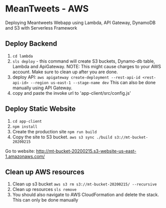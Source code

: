 # MeanTweets - AWS
Deploying Meantweets Webapp using Lambda, API Gateway, DynamoDB and S3 with Serverless Framework

## Deploy Backend
1. `cd lambda`
2. `sls deploy` - this command will create S3 buckets, Dynamo-db table, Lambda and ApiGateway. NOTE: This might cause charges to your AWS account. Make sure to clean up after you are done.
3. deploy API: `aws apigateway create-deployment --rest-api-id <rest-api-id> --region us-east-1 --stage-name dev`  This can also be done manually using  API Gateway.
4. copy and paste the invoke url to 'app-client/src/config.js'


## Deploy Static Website
1. `cd app-client`
2. `npm install`
3. Create the production site `npm run build`
4. Copy the site to S3 bucket. `aws s3 sync ./build s3://mt-bucket-20200215`

Go to website: http://mt-bucket-20200215.s3-website-us-east-1.amazonaws.com/



## Clean up AWS resources
1. Clean up s3 bucket `aws s3 rm s3://mt-bucket-20200215/ --recursive`
2. Clean up resources `sls remove`
3. You should also navigate to AWS CloudFormation and delete the stack. This can only be done manually
